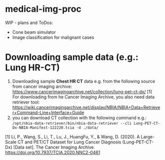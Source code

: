 # medical-img-proc

WIP - plans and ToDos:
 - Cone beam simulator
 - Image classification for malignant cases
# Downloading sample data (e.g.: Lung HR-CT)
1. Downloading sample <b>Chest HR CT</b> data e.g. from the following source from cancer imaging archive:
https://www.cancerimagingarchive.net/collection/lung-pet-ct-dx/ [1] <br>
For downloading from he Cancer Imaging Archive, you also need data retriever tool:
https://wiki.cancerimagingarchive.net/display/NBIA/NBIA+Data+Retriever+Command-Line+Interface+Guide
2. you can download CT collection with the following command e.g.: <br>
`/opt/nbia-data-retriever/bin/nbia-data-retriever --cli Lung-PET-CT-Dx-NBIA-Manifest-122220.tcia -d ./data/`

[1] Li, P., Wang, S., Li, T., Lu, J., HuangFu, Y., & Wang, D. (2020). A Large-Scale CT and PET/CT Dataset for Lung Cancer Diagnosis (Lung-PET-CT-Dx) [Data set]. The Cancer Imaging Archive. https://doi.org/10.7937/TCIA.2020.NNC2-0461